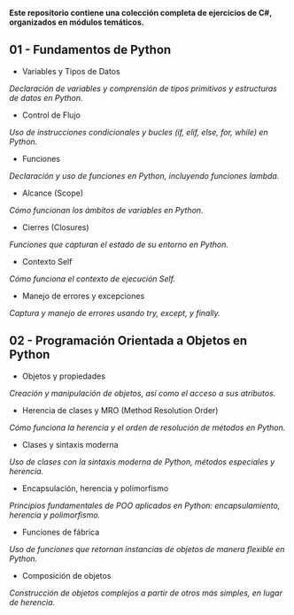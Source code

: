 **Este repositorio contiene una colección completa de ejercicios de C#, organizados en módulos temáticos.**

## 01 - Fundamentos de Python

- Variables y Tipos de Datos

_Declaración de variables y comprensión de tipos primitivos y estructuras de datos en Python._

- Control de Flujo

_Uso de instrucciones condicionales y bucles (if, elif, else, for, while) en Python._

- Funciones

_Declaración y uso de funciones en Python, incluyendo funciones lambda._

- Alcance (Scope)

_Cómo funcionan los ámbitos de variables en Python._

- Cierres (Closures)

_Funciones que capturan el estado de su entorno en Python._

- Contexto Self

_Cómo funciona el contexto de ejecución  Self._

- Manejo de errores y excepciones

_Captura y manejo de errores usando try, except, y finally._


## 02 - Programación Orientada a Objetos en Python

- Objetos y propiedades

_Creación y manipulación de objetos, así como el acceso a sus atributos._

- Herencia de clases y MRO (Method Resolution Order)

_Cómo funciona la herencia y el orden de resolución de métodos en Python._

- Clases y sintaxis moderna

_Uso de clases con la sintaxis moderna de Python, métodos especiales y herencia._

- Encapsulación, herencia y polimorfismo

_Principios fundamentales de POO aplicados en Python: encapsulamiento, herencia y polimorfismo._

- Funciones de fábrica

_Uso de funciones que retornan instancias de objetos de manera flexible en Python._

- Composición de objetos

_Construcción de objetos complejos a partir de otros más simples, en lugar de herencia._
